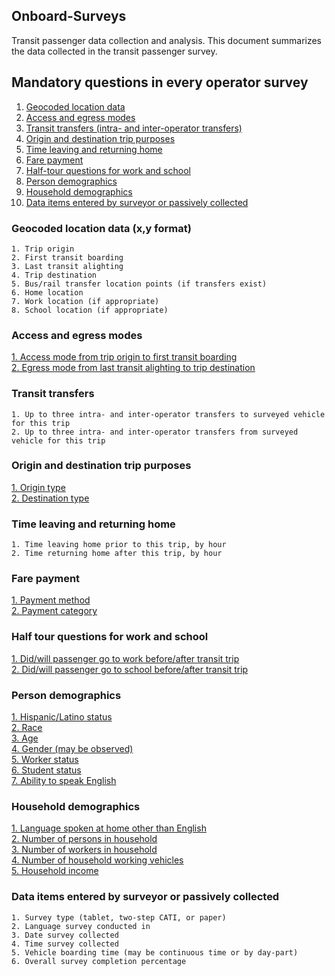 
## Onboard-Surveys

Transit passenger data collection and analysis. This document summarizes the data collected in the transit passenger survey.


## Mandatory questions in every operator survey

1.  [Geocoded location data](#geocoded-location-data)  
2.  [Access and egress modes](#access-and-egress-modes)  
3.  [Transit transfers (intra- and inter-operator transfers)](#transit-transfers)  
4.  [Origin and destination trip purposes](#origin-and-destination-trip-purposes)  
5.  [Time leaving and returning home](#time-leaving-and-returning-home)  
6.  [Fare payment](#fare-payment)  
7.  [Half-tour questions for work and school](#half-tour-questions-for-work-and-school)  
8.  [Person demographics](#person-demographics)  
9.  [Household demographics](#household-demographics)  
10. [Data items entered by surveyor or passively collected](#data-items-entered-by-surveyor-or-passively-collected)  
 


### Geocoded location data (x,y format)
```
1. Trip origin  
2. First transit boarding  
3. Last transit alighting  
4. Trip destination  
5. Bus/rail transfer location points (if transfers exist)  
6. Home location  
7. Work location (if appropriate)  
8. School location (if appropriate)  
```

### Access and egress modes

[1. Access mode from trip origin to first transit boarding](access.md)  
[2. Egress mode from last transit alighting to trip destination](egress.md)  

### Transit transfers
```
1. Up to three intra- and inter-operator transfers to surveyed vehicle for this trip  
2. Up to three intra- and inter-operator transfers from surveyed vehicle for this trip  
```

### Origin and destination trip purposes

[1. Origin type](origin.md)  
[2. Destination type](destination.md)  


### Time leaving and returning home
```
1. Time leaving home prior to this trip, by hour  
2. Time returning home after this trip, by hour  
```

### Fare payment
[1. Payment method](fare.md)  
[2. Payment category](fare.md)  

### Half tour questions for work and school
[1. Did/will passenger go to work before/after transit trip](work_half-tour.md)   
[2. Did/will passenger go to school before/after transit trip](school_half-tour.md)  


### Person demographics

[1. Hispanic/Latino status](person.md)    
[2. Race](person.md)    
[3. Age](person.md)    
[4. Gender (may be observed)](person.md)    
[5. Worker status](person.md)    
[6. Student status](person.md)    
[7. Ability to speak English](person.md)    


### Household demographics

[1. Language spoken at home other than English](household.md)  
[2. Number of persons in household](household.md)    
[3. Number of workers in household](household.md)    
[4. Number of household working vehicles](household.md)    
[5. Household income](household.md/#household-income)    

### Data items entered by surveyor or passively collected
```
1. Survey type (tablet, two-step CATI, or paper)  
2. Language survey conducted in  
3. Date survey collected   
4. Time survey collected   
5. Vehicle boarding time (may be continuous time or by day-part)  
6. Overall survey completion percentage  
```
 

